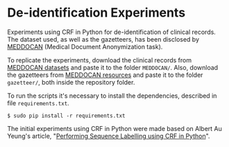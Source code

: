 # De-identification Experiments

Experiments using CRF in Python for de-identification of clinical records. The dataset used, as well as the gazetteers, has been disclosed by [MEDDOCAN](http://temu.bsc.es/meddocan/) (Medical Document Anonymization task).

To replicate the experiments, download the clinical records from [MEDDOCAN datasets](http://temu.bsc.es/meddocan/index.php/data/) and paste it to the folder ```MEDDOCAN/```. Also, download the gazetteers from [MEDDOCAN resources](http://temu.bsc.es/meddocan/index.php/resources/) and paste it to the folder ```gazetteer/```, both inside the repository folder.

 To run the scripts it's necessary to install the dependencies, described in file ```requirements.txt```.

    $ sudo pip install -r requirements.txt

The initial experiments using CRF in Python were made based on Albert Au Yeung's article, "[Performing Sequence Labelling using CRF in Python](http://www.albertauyeung.com/post/python-sequence-labelling-with-crf/)".
